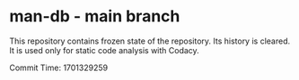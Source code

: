 # man-db - main branch

This repository contains frozen state of the repository.
Its history is cleared. It is used only for static code
analysis with Codacy.

Commit Time: 1701329259